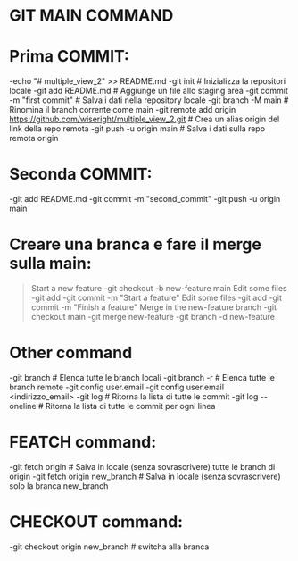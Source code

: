 # GIT MAIN COMMAND

# Prima COMMIT:
-echo "# multiple_view_2" >> README.md
-git init   # Inizializza la repositori locale
-git add README.md   # Aggiunge un file allo staging area
-git commit -m "first commit"   # Salva i dati nella repository locale
-git branch -M main   # Rinomina il branch corrente come main
-git remote add origin https://github.com/wiseright/multiple_view_2.git    # Crea un alias origin del link della repo remota
-git push -u origin main   # Salva i dati sulla repo remota origin

# Seconda COMMIT:
-git add README.md
-git commit -m "second_commit"
-git push -u origin main

# Creare una branca e fare il merge sulla main:
> Start a new feature
-git checkout -b new-feature main
> Edit some files
-git add <file>
-git commit -m "Start a feature"
> Edit some files
-git add <file>
-git commit -m "Finish a feature"
> Merge in the new-feature branch
-git checkout main
-git merge new-feature
-git branch -d new-feature


# Other command
-git branch   # Elenca tutte le branch locali
-git branch   -r   # Elenca tutte le branch remote
-git config user.email
-git config user.email <indirizzo_email>
-git log   # Ritorna la lista di tutte le commit
-git log --oneline   # Ritorna la lista di tutte le commit per ogni linea

# FEATCH command:
-git fetch origin    # Salva in locale (senza sovrascrivere) tutte le branch di origin 
-git fetch origin  new_branch  # Salva in locale (senza sovrascrivere) solo la branca new_branch

# CHECKOUT command:
-git checkout origin new_branch   # switcha alla branca